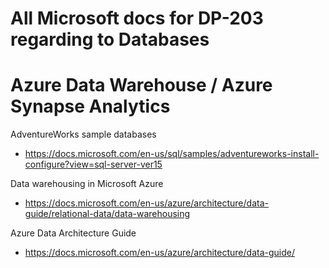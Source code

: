 # All Microsoft docs for DP-203 regarding to Databases

# Azure Data Warehouse / Azure Synapse Analytics

AdventureWorks sample databases
- https://docs.microsoft.com/en-us/sql/samples/adventureworks-install-configure?view=sql-server-ver15

Data warehousing in Microsoft Azure
- https://docs.microsoft.com/en-us/azure/architecture/data-guide/relational-data/data-warehousing

Azure Data Architecture Guide
- https://docs.microsoft.com/en-us/azure/architecture/data-guide/